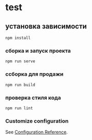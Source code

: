 # test

## установка зависимости
```
npm install
```

### сборка и запуск проекта
```
npm run serve
```

### ссборка для продажи
```
npm run build
```

### проверка стиля кода
```
npm run lint
```

### Customize configuration
See [Configuration Reference](https://cli.vuejs.org/config/).
